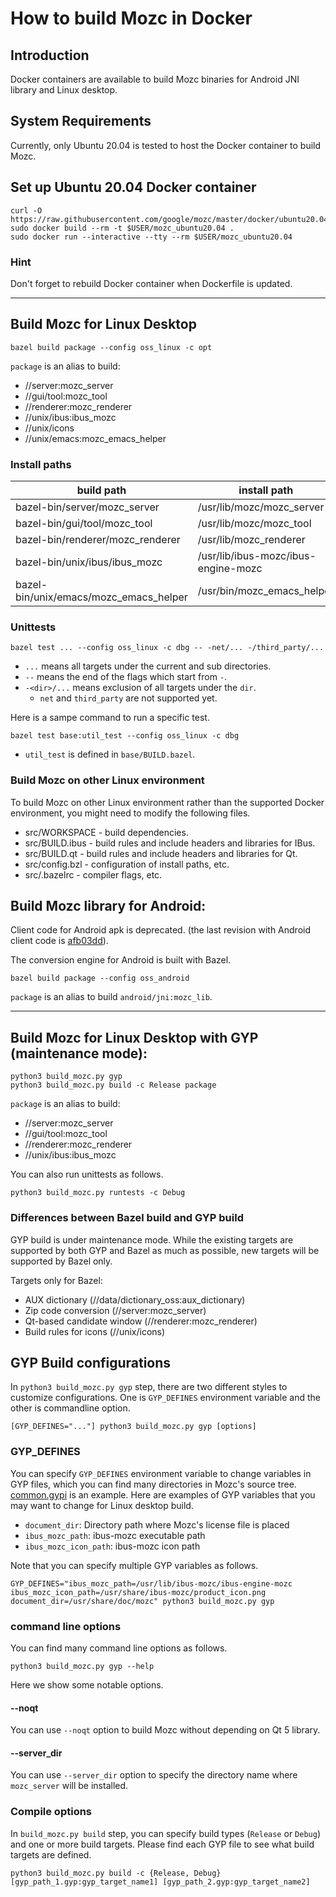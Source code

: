 # How to build Mozc in Docker

## Introduction
Docker containers are available to build Mozc binaries for Android JNI library and Linux desktop.

## System Requirements
Currently, only Ubuntu 20.04 is tested to host the Docker container to build Mozc.

## Set up Ubuntu 20.04 Docker container

```
curl -O https://raw.githubusercontent.com/google/mozc/master/docker/ubuntu20.04/Dockerfile
sudo docker build --rm -t $USER/mozc_ubuntu20.04 .
sudo docker run --interactive --tty --rm $USER/mozc_ubuntu20.04
```

### Hint
Don't forget to rebuild Docker container when Dockerfile is updated.

-----

## Build Mozc for Linux Desktop

```
bazel build package --config oss_linux -c opt
```

`package` is an alias to build:
* //server:mozc_server
* //gui/tool:mozc_tool
* //renderer:mozc_renderer
* //unix/ibus:ibus_mozc
* //unix/icons
* //unix/emacs:mozc_emacs_helper

### Install paths

| build path   | install path |
| ------------ | ------------ |
| bazel-bin/server/mozc_server           | /usr/lib/mozc/mozc_server |
| bazel-bin/gui/tool/mozc_tool           | /usr/lib/mozc/mozc_tool |
| bazel-bin/renderer/mozc_renderer       | /usr/lib/mozc_renderer |
| bazel-bin/unix/ibus/ibus_mozc          | /usr/lib/ibus-mozc/ibus-engine-mozc |
| bazel-bin/unix/emacs/mozc_emacs_helper | /usr/bin/mozc_emacs_helper |

### Unittests

```
bazel test ... --config oss_linux -c dbg -- -net/... -/third_party/...
```

* `...` means all targets under the current and sub directories.
* `--` means the end of the flags which start from `-`.
* `-<dir>/...` means exclusion of all targets under the `dir`.
  + `net` and `third_party` are not supported yet.

Here is a sampe command to run a specific test.

```
bazel test base:util_test --config oss_linux -c dbg
```

* `util_test` is defined in `base/BUILD.bazel`.


### Build Mozc on other Linux environment

To build Mozc on other Linux environment rather than the supported Docker
environment, you might need to modify the following files.

* src/WORKSPACE - build dependencies.
* src/BUILD.ibus - build rules and include headers and libraries for IBus.
* src/BUILD.qt - build rules and include headers and libraries  for Qt.
* src/config.bzl - configuration of install paths, etc.
* src/.bazelrc - compiler flags, etc.


## Build Mozc library for Android:

Client code for Android apk is deprecated.
(the last revision with Android client code is
[afb03dd](https://github.com/google/mozc/commit/afb03ddfe72dde4cf2409863a3bfea160f7a66d8)).

The conversion engine for Android is built with Bazel.

```
bazel build package --config oss_android
```

`package` is an alias to build `android/jni:mozc_lib`.

-----

## Build Mozc for Linux Desktop with GYP (maintenance mode):

```
python3 build_mozc.py gyp
python3 build_mozc.py build -c Release package
```

`package` is an alias to build:
* //server:mozc_server
* //gui/tool:mozc_tool
* //renderer:mozc_renderer
* //unix/ibus:ibus_mozc


You can also run unittests as follows.

```
python3 build_mozc.py runtests -c Debug
```

### Differences between Bazel build and GYP build

GYP build is under maintenance mode. While the existing targets are supported
by both GYP and Bazel as much as possible, new targets will be supported by
Bazel only.

Targets only for Bazel:
* AUX dictionary (//data/dictionary_oss:aux_dictionary)
* Zip code conversion (//server:mozc_server)
* Qt-based candidate window (//renderer:mozc_renderer)
* Build rules for icons (//unix/icons)


## GYP Build configurations
In `python3 build_mozc.py gyp` step, there are two different styles to customize configurations.  One is `GYP_DEFINES` environment variable and the other is commandline option.

```
[GYP_DEFINES="..."] python3 build_mozc.py gyp [options]
```

### GYP_DEFINES
You can specify `GYP_DEFINES` environment variable to change variables in GYP files, which you can find many directories in Mozc's source tree.  [common.gypi](../src/gyp/common.gypi) is an example.
Here are examples of GYP variables that you may want to change for Linux desktop build.

  * `document_dir`: Directory path where Mozc's license file is placed
  * `ibus_mozc_path`: ibus-mozc executable path
  * `ibus_mozc_icon_path`: ibus-mozc icon path

Note that you can specify multiple GYP variables as follows.

```
GYP_DEFINES="ibus_mozc_path=/usr/lib/ibus-mozc/ibus-engine-mozc ibus_mozc_icon_path=/usr/share/ibus-mozc/product_icon.png document_dir=/usr/share/doc/mozc" python3 build_mozc.py gyp
```

### command line options
You can find many command line options as follows.
```
python3 build_mozc.py gyp --help
```
Here we show some notable options.

#### --noqt
You can use `--noqt` option to build Mozc without depending on Qt 5 library.

#### --server_dir
You can use `--server_dir` option to specify the directory name where `mozc_server` will be installed.

### Compile options
In `build_mozc.py build` step, you can specify build types (`Release` or `Debug`) and one or more build targets.  Please find each GYP file to see what build targets are defined.

```
python3 build_mozc.py build -c {Release, Debug} [gyp_path_1.gyp:gyp_target_name1] [gyp_path_2.gyp:gyp_target_name2]
```
